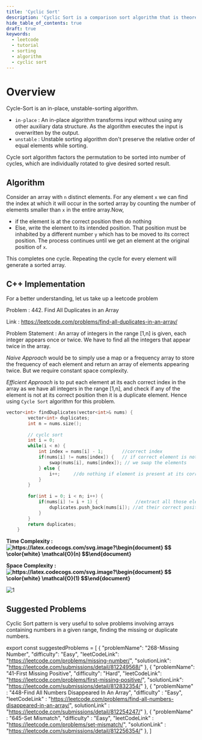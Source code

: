 ```yaml
---
title: 'Cyclic Sort'
description: 'Cyclic Sort is a comparison sort algorithm that is theoretically optimal in terms of the total number of writes to the original array.'
hide_table_of_contents: true
draft: true
keywords:
  - leetcode
  - tutorial
  - sorting
  - algorithm
  - cyclic sort
---
```


<TutorialAuthors names="@prishit55"/>

# Overview

Cycle-Sort is an in-place, unstable-sorting algorithm.
* `in-place` : An in-place algorithm transforms input without using any other auxiliary data structure. As the algorithm executes the input is overwritten by the output.
* `unstable` : Unstable sorting algorithm don't preserve the relative order of equal elements while sorting.


Cycle sort algorithm factors the permutation to be sorted into number of cycles, which are individually rotated to give desired sorted result.

## Algorithm

Consider an array with `n` distinct elements. For any element `x` we can find the index at which it will occur in the sorted array by counting the number of elements smaller than `x` in the entire array.Now,
* if the element is at the correct position then do nothing 
* Else, write the element to its intended position. That position must be inhabited by a different number `y` which has to be moved to its correct position. The process continues until we get an element at the original position of `x`.

This completes one cycle. Repeating the cycle for every element will generate a sorted array.

## C++ Implementation

For a better understanding, let us take up a leetcode problem 

Problem : 442. Find All Duplicates in an Array

Link : https://leetcode.com/problems/find-all-duplicates-in-an-array/

Problem Statement : An array of integers in the range [1,n] is given, each integer appears once or twice. We have to find all the integers that appear twice in the array.

*Naive Approach* would be to simply use a map or a frequency array to store the frequency of each element and return an array of elements appearing twice. But we require constant space complexity.

*Efficient Approach* is to put each element at its each correct index in the array as we have all integers in the range [1,n], and check if any of the element is not at its correct position then it is a duplicate element. Hence using `Cycle Sort` algorithm for this problem.
```cpp
vector<int> findDuplicates(vector<int>& nums) {
        vector<int> duplicates;
        int n = nums.size();
        
        // cyclc sort
        int i = 0;
        while(i < n) {
            int index = nums[i] - 1;       //correct index
            if(nums[i] != nums[index]) {   // if correct element is not present at the index
                swap(nums[i], nums[index]); // we swap the elements
            } else {
                i++;     //do nothing if element is present at its correct position
            }
        }
        
        for(int i = 0; i < n; i++) {
            if(nums[i] != i + 1) {              //extract all those elements which are not present 
                duplicates.push_back(nums[i]); //at their correct position
            }
        }
        return duplicates;
    }
```
**Time Complexity : <img src="https://latex.codecogs.com/svg.image?\begin{document}&space;$$&space;\color{white}&space;\mathcal{O}(n)&space;$$\end{document}&space;" title="https://latex.codecogs.com/svg.image?\begin{document} $$ \color{white} \mathcal{O}(n) $$\end{document} " />**

**Space Complexity : <img src="https://latex.codecogs.com/svg.image?\begin{document}&space;$$&space;\color{white}&space;\mathcal{O}(1)&space;$$\end{document}&space;" title="https://latex.codecogs.com/svg.image?\begin{document} $$ \color{white} \mathcal{O}(1) $$\end{document} " />**

![1](https://user-images.githubusercontent.com/77775000/193418041-3fe52e97-17e9-4f32-89f8-975b6a7c788c.jpg)

## Suggested Problems

Cyclic Sort pattern is very useful to solve problems involving arrays containing numbers in a given range, finding the missing or duplicate numbers.


export const suggestedProblems = [
    {
        "problemName": "268-Missing Number",
        "difficulty": "Easy",
        "leetCodeLink": "https://leetcode.com/problems/missing-number/",
        "solutionLink": "https://leetcode.com/submissions/detail/812249568/"
    },
    {
        "problemName": "41-First Missing Positive",
        "difficulty": "Hard",
        "leetCodeLink": "https://leetcode.com/problems/first-missing-positive/",
        "solutionLink": "https://leetcode.com/submissions/detail/812832354/"
    },
    {
        "problemName" : "448-Find All Numbers Disappeared In An Array",
        "difficulty" : "Easy",
        "leetCodeLink" : "https://leetcode.com/problems/find-all-numbers-disappeared-in-an-array/",
        solutionLink" : "https://leetcode.com/submissions/detail/812254247/"
    },
    {
        "problemName" : "645-Set Mismatch",
        "difficulty" : "Easy",
        "leetCodeLink" : "https://leetcode.com/problems/set-mismatch/",
        "solutionLink" : "https://leetcode.com/submissions/detail/812256354/"
    },
]
<Table title="Suggested Problems" data={suggestedProblems} />

